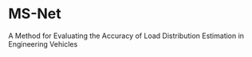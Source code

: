 # MS-Net
A Method for Evaluating the Accuracy of Load  Distribution Estimation in Engineering Vehicles
